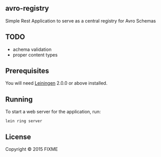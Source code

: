 ## avro-registry

Simple Rest Application to serve as a central registry for Avro Schemas


## TODO
* achema validation
* proper content types

## Prerequisites

You will need [Leiningen][] 2.0.0 or above installed.

[leiningen]: https://github.com/technomancy/leiningen

## Running

To start a web server for the application, run:

    lein ring server

## License

Copyright © 2015 FIXME
